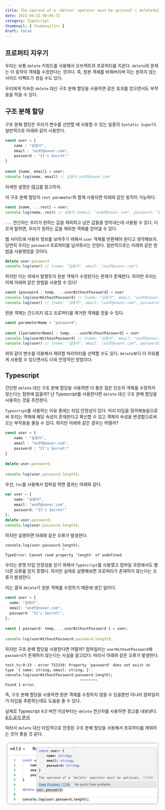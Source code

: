 ```yaml
---
title: The operand of a 'delete' operator must be optional ( delete대신 구조 분해 할당을 사용해서 프로퍼티 지우기 )
date: 2021-04-21 00:04:72
category: Typescript
thumbnail: { thumbnailSrc }
draft: false
---
```


## 프로퍼티 지우기

우리는 보통 `delete` 키워드를 사용해서 오브젝트의 프로퍼티를 지운다. `delete`의 문제는 이 동작이 객체를 수정한다는 것이다. 즉, 원본 객체를 바꿔버리며 이는 원하지 않는 사이드 이펙트가 생길 수도 있다.

우리에게 익숙한 `delete` 대신 구조 분해 할당을 사용하면 같은 효과를 얻으면서도 부작용을 막을 수 있다.

## 구조 분해 할당

구조 분해 할당은 우리가 변수를 선언할 때 사용할 수 있는 일종의 `Syntatic Sugar`다. 일반적으로 아래와 같이 사용한다.

```typescript
const user = {
    name : "길동이",
    email : "asdf@naver.com",
    password : "It's Secret!"
}

const {name, email} = user;
console.log(name, email) // 길동이 asdf@naver.com
```

자세한 설명은 [여기](https://poiemaweb.com/es6-destructuring)를 참고하자.

이 구조 분해 할당이 `rest parameter`와 함께 사용되면 아래와 같은 동작이 가능하다.

```typescript
const {name, ...rest} = user;
console.log(name, rest) // 길동이 {email: "asdf@naver.com", password: "It's Secret!"}
```

`...` 연산자는 우리가 원하는 값을 제외하고 남은 값들을 얻어내는데 사용될 수 있다. 다르게 말하면, 우리가 원하는 값을 제외한 객체를 얻어낼 수 있다.

웹 사이트에 사용자 정보를 보여주기 위해서 `user` 객체를 반환해야 된다고 생각해보자. 당연히 우리는 `password` 프로퍼티를 넘겨줘서는 안된다. 일반적으로는 아래와 같은 방법을 사용햇었을 것이다.

```typescript
delete user.password
console.log(user) // {name: "길동이", email: "asdf@naver.com"}
```

하지만 이는 위에서 말했듯이 원본 객체가 수정된다는 문제가 존재한다. 하지만 우리는 이제 아래와 같은 방법을 사용할 수 있다!

```typescript
const {password : temp, ...userWithoutPassword} = user
console.log(userWithoutPassword) // {name: "길동이", email: "asdf@naver.com"}
console.log(user) // {name: "길동이", email: "asdf@naver.com", password: "It's Secret!"}
```

원본 객체는 건드리지 않고 프로퍼티를 제거한 객체를 얻을 수 있다.

```typescript
const parameterName = "password";

const {[parameterName] : temp, ...userWithoutPassword} = user
console.log(userWithoutPassword) // {name: "길동이", email: "asdf@naver.com"}
console.log(user) // {name: "길동이", email: "asdf@naver.com", password: "It's Secret!"}
```

위와 같이 변수를 이용해서 제외할 파라미터를 선택할 수도 있다. `delete`보다 더 자유롭게 사용할 수 있으면서도 더욱 안정적인 방법이다.

## Typescript

간단한 `delete` 대신  구조 분해 할당을 사용하면 더 좋은 점은 단순히 객체를 수정하지 않는다는 점밖에 없을까? 난 Typescript를 사용한다면 `delete` 대신 구조 분해 할당을 사용하는 것을 추천한다.

`Typescript`를 사용하는 이유 중에는 타입 안정성이 있다. 미리 타입을 정의해놓음으로써 우리는 객체에 해당 속성이 존재한다고 확신할 수 있고 객체의 속성을 변경함으로써 오는 부작용을 줄일 수 있다. 하지만 아래와 같은 경우는 어떨까?

````typescript
const user = {
    name : "길동이",
    email : "asdf@naver.com",
    password : "It's Secret!"
}

delete user.password;

console.log(user.password.length);
````

우선, `tsc`를 사용해서 컴파일 하면 결과는 아래와 같다.

```typescript
var user = {
    name: "길동이",
    email: "asdf@naver.com",
    password: "It's Secret!"
};
delete user.password;
console.log(user.password.length);
```

하지만 실행하면 아래와 같은 오류가 발생한다.

```
console.log(user.password.length);
                          ^
TypeError: Cannot read property 'length' of undefined
```

우리는 분명 타입 안정성을 얻기 위해서 `Typescript`를 사용했고 컴파일 과정에서도 별다른 오류를 얻지 못했다. 하지만 실제로 실행해보면 프로퍼티가 존재하지 않는다는 오류가 발생한다.

이는 결국 `delete`가 원본 객체를 수정하기 때문에 생긴 일이다.

```typescript
const user = {
  name: "길동이",
  email: "asdf@naver.com",
  password: "It's Secret!",
};

const { password: temp, ...userWithoutPassword } = user;

console.log(userWithoutPassword.password.length);
```

하지만 구조 분해 할당을 사용한다면 어떨까? 컴파일러는 `userWithoutPassword`에 `password`가 존재하지 않는다는 사실을 알고있다. 따라서 아래와 같은 오류가 발생한다.

```
test.ts:9:33 - error TS2339: Property 'password' does not exist on type '{ name: string; email: string; }'.
console.log(userWithoutPassword.password.length);
                                  ~~~~~~~~
Found 1 error.
```

즉, 구조 분해 할당을 사용하면 원본 객체를 수정하지 않을 수 있을뿐만 아니라 컴파일러가 타입을 추론하는데도 도움을 줄 수 있다.

실제로 Typescript 4.0 버전 이상부터는 `delete` 연산자를 사용하면 경고를 내보낸다. [4.0 공식 문서](https://devblogs.microsoft.com/typescript/announcing-typescript-4-0-beta/#breaking-changes)

따라서 `delete` 대신 타입적으로 안정된 구조 분해 할당을 사용해서 프로퍼티를 제외하는 것이 좋을 것 같다.

![image-20210421012554382](images/image-20210421012554382.png)
